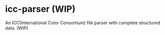 # icc-parser (WIP)

An ICC(International Color Consortium) file parser with complete structured data. (WIP)
